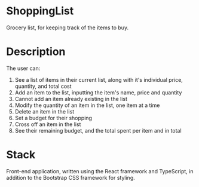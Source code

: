 # ShoppingList
Grocery list, for keeping track of the items to buy.

# Description
The user can:
1. See a list of items in their current list, along with it's individual price, quantity, and total cost
2. Add an item to the list, inputting the item's name, price and quantity
3. Cannot add an item already existing in the list
4. Modify the quantity of an item in the list, one item at a time
5. Delete an item in the list
6. Set a budget for their shopping
7. Cross off an item in the list
8. See their remaining budget, and the total spent per item and in total

# Stack
Front-end application, written using the React framework and TypeScript, in addition to the Bootstrap CSS framework for styling.
